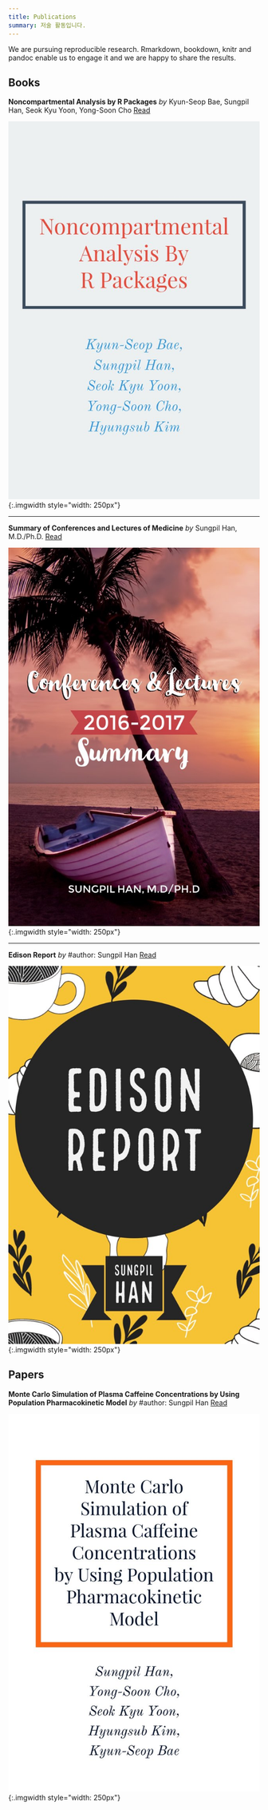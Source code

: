 ```yaml
---
title: Publications
summary: 저술 활동입니다.
---
```




We are pursuing reproducible research. Rmarkdown, bookdown, knitr and pandoc enable us to engage it and we are happy to share the results.

## Books

**Noncompartmental Analysis by R Packages** *by* Kyun-Seop Bae, Sungpil Han, Seok Kyu Yoon, Yong-Soon Cho [<i class="fa fa-book" aria-hidden="true"></i> Read](https://asancpt.github.io/pkrBook)


![](/img/nca_cover.jpg){:.imgwidth style="width: 250px"}

---

**Summary of Conferences and Lectures of Medicine** *by* Sungpil Han, M.D./Ph.D. [<i class="fa fa-book" aria-hidden="true"></i> Read](https://shanmdphd.github.io/conferences)


![](/img/conferences_cover.jpg){:.imgwidth style="width: 250px"}

---

**Edison Report** *by* #author: Sungpil Han [<i class="fa fa-book" aria-hidden="true"></i> Read](https://asancpt.github.io/EdisonReport)


![](/img/edison_cover.jpg){:.imgwidth style="width: 250px"}


## Papers

**Monte Carlo Simulation of Plasma Caffeine Concentrations by Using Population Pharmacokinetic Model** *by* #author: Sungpil Han [<i class="fa fa-book" aria-hidden="true"></i> Read](https://asancpt.github.io/CaffeineEdison)


![](/img/caffeine_cover.jpg){:.imgwidth style="width: 250px"}

